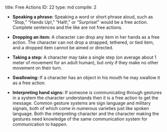 title:          Free Actions
ID:             22
type:           md
compile:        2


  - **Speaking a phrase:** Speaking a word or short phrase aloud, such as “Stop,” “Hands Up!,” “Halt!,” or “Surprise!” would be a free action. Complete sentences and the like are not free actions.
  
  - **Dropping an item:** A character can drop any item in her hands as a free action. The character can not drop  a strapped, tethered, or tied item, and a dropped item cannot be aimed or directed.
  
  - **Taking a step:** A character may take a single step (on average about 1 meter of movement for an adult human), but only if they make no other movement on their turn.
  
  - **Swallowing:** If a character has an object in his mouth he may swallow it as a free action.
  
  - **Interpreting hand signs:** If someone is communicating through gestures in a system the character understands then it is a free action to get the message. Common gesture systems are sign language and military signals, both of which come in numerous varieties just like spoken language. Both the interpreting character and the character making the gestures need knowledge of the same communication system for communication to happen.
